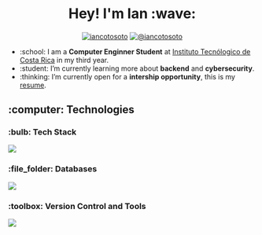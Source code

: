 <h1 align="center"> Hey! I'm Ian :wave: </h1> 

<!------------ Start Contact Information -------------->
<p align="center">
  <a href="https://linkedin.com/in/iancotosoto" target="blank"><img align="center" src="https://img.shields.io/badge/LinkedIn-0077B5?style=for-the-badge&logo=linkedin&logoColor=white" alt="iancotosoto"/></a>
  <a href = "mailto:iancotosoto@gmail.com" target="blank"><img align="center" src="https://img.shields.io/badge/Gmail-D14836?style=for-the-badge&logo=gmail&logoColor=white" alt="@iancotosoto" /></a>
</p>
<!------------ End Contact Information -------------->

<!------------ Start Intro -------------->
<ul>
  <li>:school: I am a <b>Computer Enginner Student</b> at <a href="https://www.tec.ac.cr/">Instituto Tecnólogico de Costa Rica</a> in my third year.</li>
  <li>:student: I’m currently learning more about <b>backend</b> and <b>cybersecurity</b>.</li>
  <li>:thinking: I’m currently open for a <b>intership opportunity</b>, this is my <a href="https://drive.google.com/file/d/1mtwV7KGm1H1Zd1Q9sik-eqMbbEQA1WOA/view?usp=sharing">resume</a>.</li>
</ul>
<!------------ End Intro -------------->

<!------------ Start Technologies -------------->
<h2> :computer: Technologies </h2>

<h3> :bulb: Tech Stack </h3>
<p align="left">
  <a href="https://skillicons.dev">
    <img src="https://skillicons.dev/icons?i=py,java,c,cs,cpp,html,css,js,astro,flask,postman&theme=dark"/>
  </a>
</p>

<h3> :file_folder: Databases </h3>
<p align="left">
  <a href="https://skillicons.dev">
    <img src="https://skillicons.dev/icons?i=mysql,postgres,mongodb,redis&theme=dark"/>
  </a>
</p>

<h3> :toolbox: Version Control and Tools </h3>
<p align="left">
  <a href="https://skillicons.dev">
    <img src="https://skillicons.dev/icons?i=git,github,linux,bash,docker,vscode,figma,ai,ps&theme=dark"/>
  </a>
</p>
<br>
<!------------ End Technologies -------------->
